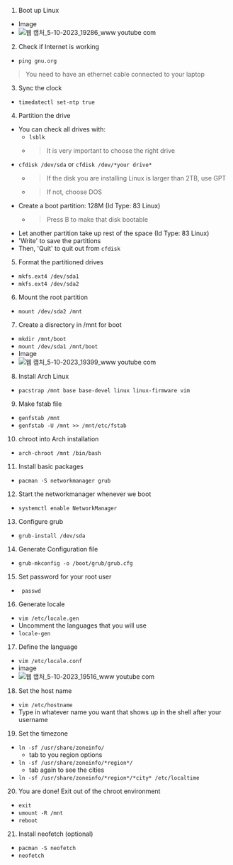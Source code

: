 1. Boot up Linux
- Image
- ![웹 캡처_5-10-2023_19286_www youtube com](https://github.com/jmhong20/jaemin_port/assets/59593685/646e3483-bb8d-4423-a46b-ca3b58bca733)
2. Check if Internet is working
- `ping gnu.org`
> You need to have an ethernet cable connected to your laptop
3. Sync the clock
- `timedatectl set-ntp true`
4. Partition the drive
- You can check all drives with:
	- `lsblk`
	- >It is very important to choose the right drive
- `cfdisk /dev/sda` or `cfdisk /dev/*your drive*`
	- >If the disk you are installing Linux is larger than 2TB, use GPT
	- >If not, choose DOS
- Create a boot partition: 128M (Id Type: 83 Linux)
	- >Press B to make that disk bootable
- Let another partition take up rest of the space (Id Type: 83 Linux)
- 'Write' to save the partitions
- Then, 'Quit' to quit out from `cfdisk`
5. Format the partitioned drives
- `mkfs.ext4 /dev/sda1`
- `mkfs.ext4 /dev/sda2`
6. Mount the root partition
- `mount /dev/sda2 /mnt`
7. Create a disrectory in /mnt for boot
- `mkdir /mnt/boot`
- `mount /dev/sda1 /mnt/boot`
- Image
- ![웹 캡처_5-10-2023_19399_www youtube com](https://github.com/jmhong20/jaemin_port/assets/59593685/94fff051-4429-4dfe-8270-ad54aa28b2dd)
8. Install Arch Linux
- `pacstrap /mnt base base-devel linux linux-firmware vim`
9. Make fstab file
- `genfstab /mnt`
- `genfstab -U /mnt >> /mnt/etc/fstab`
10. chroot into Arch installation
- `arch-chroot /mnt /bin/bash`
11. Install basic packages
- `pacman -S networkmanager grub`
12. Start the networkmanager whenever we boot
- `systemctl enable NetworkManager`
13. Configure grub
- `grub-install /dev/sda`
14. Generate Configuration file
- `grub-mkconfig -o /boot/grub/grub.cfg`
15. Set password for your root user
- ` passwd`
16. Generate locale
- `vim /etc/locale.gen`
- Uncomment the languages that you will use
- `locale-gen`
17. Define the language
- `vim /etc/locale.conf`
- image
- ![웹 캡처_5-10-2023_19516_www youtube com](https://github.com/jmhong20/jaemin_port/assets/59593685/3f445c01-acc6-40d2-8484-6eefc4aa3947)
18. Set the host name
- `vim /etc/hostname`
- Type in whatever name you want that shows up in the shell after your username
19. Set the timezone
- `ln -sf /usr/share/zoneinfo/`
	- tab to you region options
- `ln -sf /usr/share/zoneinfo/*region*/`
	- tab again to see the cities
- `ln -sf /usr/share/zoneinfo/*region*/*city* /etc/localtime`
20. You are done! Exit out of the chroot environment
- `exit`
- `umount -R /mnt`
- `reboot`
21. Install neofetch (optional)
- `pacman -S neofetch`
- `neofetch`
